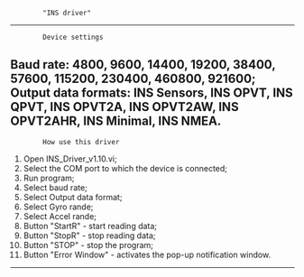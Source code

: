 		
			"INS driver"
--------------------------------------------------------
			Device settings

Baud rate: 4800, 9600, 14400, 19200, 38400, 57600, 115200, 230400, 460800, 921600;
Output data formats: INS Sensors, INS OPVT, INS QPVT, INS OPVT2A, INS OPVT2AW, INS OPVT2AHR, INS Minimal, INS NMEA.
--------------------------------------------------------
			How use this driver

 1. Open INS_Driver_v1.10.vi;
 2. Select the COM port to which the device is connected;
 3. Run program;
 4. Select baud rate;
 5. Select Output data format;
 6. Select Gyro rande;
 7. Select Accel rande;
 8. Button "StartR" - start reading data;
 9. Button "StopR" - stop reading data;
10. Button "STOP" - stop the program;
11. Button "Error Window" - activates the pop-up notification window.
---------------------------------------------------------
